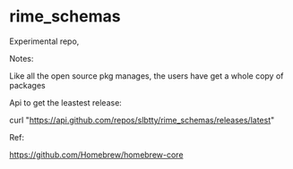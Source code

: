 # rime_schemas

Experimental repo,

Notes:

Like all the open source pkg manages, the users have get a whole copy of packages

Api to get the leastest release:

curl  "https://api.github.com/repos/slbtty/rime_schemas/releases/latest"


Ref:

https://github.com/Homebrew/homebrew-core
